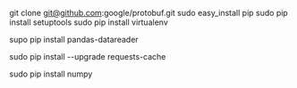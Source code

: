 git clone git@github.com:google/protobuf.git
sudo easy_install pip
sudo pip install setuptools
sudo pip install virtualenv

supo pip install pandas-datareader

sudo pip install --upgrade requests-cache

sudo pip install numpy